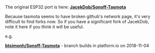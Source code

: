 The original ESP32 port is here:
[**JacekDob/Sonoff-Tasmota**](https://github.com/JacekDob/Sonoff-Tasmota)

Because tasmota seems to have broken github's network page, it's very difficult to find forks now.  So if you have a significant fork of JacekDob, note it here if you think it will be useful.

e.g. 

[**btsimonh/Sonoff-Tasmota**](https://github.com/btsimonh/Sonoff-Tasmota/tree/esp32-dev-firsttest) - branch builds in platform.io on 2018-11-04
